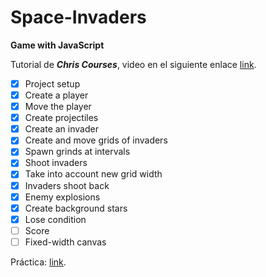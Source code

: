 # Space-Invaders

**Game with JavaScript**

Tutorial de ***Chris Courses***, video en el siguiente enlace [link](https://www.youtube.com/watch?v=MCVU0w73uKI&list=WL&index=9&t=21s&ab_channel=ChrisCourses).

* [x] Project setup
* [x] Create a player
* [x] Move the player
* [x] Create projectiles
* [x] Create an invader
* [x] Create and move grids of invaders
* [x] Spawn grinds at intervals
* [x] Shoot invaders
* [x] Take into account new grid width
* [x] Invaders shoot back
* [x] Enemy explosions
* [x] Create background stars
* [x] Lose condition
* [ ] Score
* [ ] Fixed-width canvas

Práctica: [link](https://hydr0bius.github.io/Space-Invaders/).
